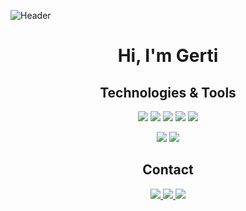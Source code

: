 ![Header](https://capsule-render.vercel.app/api?type=bubble&color=gradient&text=Hi%20there!%20I'm%20[Your%20Name]&height=100&fontSize=50)


<div align="center">
  <h1>Hi, I'm Gerti</h1>
</div>


<div align="center">
  <h2>Technologies & Tools</h2>
  <p>
    <img src="https://img.shields.io/badge/-JavaScript-black?style=flat&logo=javascript" />
    <img src="https://img.shields.io/badge/-Python-black?style=flat&logo=python" />
    <img src="https://img.shields.io/badge/-React-black?style=flat&logo=react" />
    <img src="https://img.shields.io/badge/-Node.js-black?style=flat&logo=node.js" />
    <img src="https://img.shields.io/badge/-C-black?style=flat&logo=C" />
  </p>
</div>


<div align="center">
  <p>
    <img src="https://github-readme-stats.vercel.app/api?username=gerti0&show_icons=true&theme=dark" />
    <img src="https://github-readme-stats.vercel.app/api/top-langs/?username=yourusername&layout=compact&theme=dark" />
  </p>
</div>

<div align="center">
  <h2>Contact</h2>
  <p>
    <a href="https://www.linkedin.com/in/yourprofile/">
      <img src="https://img.shields.io/badge/-LinkedIn-black?style=flat&logo=linkedin" />
    </a>
    <a href="https://twitter.com/yourprofile">
      <img src="https://img.shields.io/badge/-Twitter-black?style=flat&logo=twitter" />
    </a>
    <a href="https://yourwebsite.com">
      <img src="https://img.shields.io/badge/-Website-black?style=flat&logo=google-chrome" />
    </a>
  </p>
</div>
